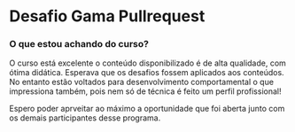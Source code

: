 # Desafio Gama Pullrequest

### O que estou achando do curso?

O curso está excelente o conteúdo disponibilizado é de alta qualidade, com ótima didática. Esperava que os desafios fossem aplicados aos conteúdos. No entanto estão voltados para desenvolvimento comportamental o que impressiona também, pois nem só de técnica é feito um perfil profissional!

Espero poder aprveitar ao máximo a oportunidade que foi aberta junto com os demais participantes desse programa.